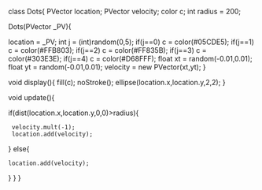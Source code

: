 class Dots{
  PVector location;
  PVector velocity;
  color c;
  int radius = 200;
  
  Dots(PVector _PV){
    
  location = _PV;
  int j = (int)random(0,5);
  if(j==0) c = color(#05CDE5);
  if(j==1) c = color(#FFB803);
  if(j==2) c = color(#FF835B);
  if(j==3) c = color(#303E3E);
  if(j==4) c = color(#D68FFF);
  float xt = random(-0.01,0.01);
  float yt = random(-0.01,0.01);
  velocity = new PVector(xt,yt);
  }
  
  void display(){
  fill(c);
  noStroke();
  ellipse(location.x,location.y,2,2);
  }
  
  void update(){
    
  if(dist(location.x,location.y,0,0)>radius){
    
     velocity.mult(-1);
     location.add(velocity);
  }
  else{
  
    location.add(velocity);
  }
  }
}
